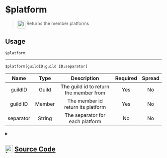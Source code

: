 # $platform
> <img align="top" src="https://upload.wikimedia.org/wikipedia/commons/thumb/e/e4/Infobox_info_icon.svg/160px-Infobox_info_icon.svg.png?20150409153300" alt="image" width="25" height="auto"> Returns the member platforms
## Usage
```
$platform
```
---
```
$platform[guildID;guild ID;separator]
```
| Name | Type | Description | Required | Spread
| :---: | :---: | :---: | :---: | :---: |
guildID | Guild | The guild id to return the member from | Yes | No
guild ID | Member | The member id return its platform | Yes | No
separator | String | The separator for each platform | No | No
<details>
<summary>
    
## <img align="top" src="https://cdn4.iconfinder.com/data/icons/iconsimple-logotypes/512/github-512.png" alt="image" width="25" height="auto">  [Source Code](https://github.com/tryforge/ForgeScript-V2/blob/main/src/native/platform.ts)
    
</summary>
    
```ts
import { ArgType, NativeFunction, Return } from "../structures"

export default new NativeFunction({
    name: "$platform",
    version: "1.0.0",
    description: "Returns the member platforms",
    brackets: false,
    unwrap: true,
    args: [
        {
            name: "guildID",
            description: "The guild id to return the member from",
            rest: false,
            type: ArgType.Guild,
            required: true,
        },
        {
            name: "guild ID",
            description: "The member id return its platform",
            rest: false,
            type: ArgType.Member,
            pointer: 0,
            required: true,
        },
        {
            name: "separator",
            description: "The separator for each platform",
            rest: false,
            type: ArgType.String,
        },
    ],
    execute(ctx, [guild, member, sep]) {
        return Return.success(Object.keys((member ?? ctx.member)?.presence?.clientStatus ?? {}).join(sep || ", "))
    },
})

```
    
</details>